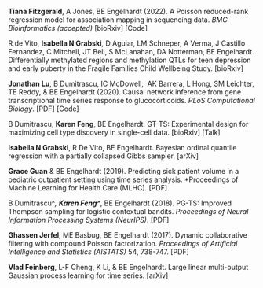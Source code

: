 

**Tiana Fitzgerald**, A Jones, BE Engelhardt (2022). A Poisson reduced-rank regression model for association mapping in sequencing data. *BMC Bioinformatics (accepted)* [bioRxiv] [Code]

R de Vito, **Isabella N Grabski**, D Aguiar, LM Schneper, A Verma, J Castillo Fernandez, C Mitchell, JT Bell, S McLanahan, DA Notterman, BE Engelhardt. Differentially methylated regions and methylation QTLs for teen depression and early puberty in the Fragile Families Child Wellbeing Study. [bioRxiv]

**Jonathan Lu**, B Dumitrascu, IC McDowell,  AK Barrera, L Hong, SM Leichter, TE Reddy, & BE Engelhardt (2020). Causal network inference from gene transcriptional time series response to glucocorticoids. *PLoS Computational Biology*. [PDF] [Code]

B Dumitrascu, **Karen Feng**, BE Engelhardt. GT-TS: Experimental design for maximizing cell type discovery in single-cell data. [bioRxiv] [Talk]

**Isabella N Grabski**, R De Vito, BE Engelhardt. Bayesian ordinal quantile regression with a partially collapsed Gibbs sampler. [arXiv]

**Grace Guan** & BE Engelhardt (2019). Predicting sick patient volume in a pediatric outpatient setting using time series analysis. *Proceedings of Machine Learning for Health Care (MLHC). [PDF]

B Dumitrascu^*, **Karen Feng^***, BE Engelhardt (2018). PG-TS: Improved Thompson sampling for logistic contextual bandits. *Proceedings of Neural Information Processing Systems (NeurIPS)*. [PDF]

**Ghassen Jerfel**, ME Basbug, BE Engelhardt (2017). Dynamic collaborative filtering with compound Poisson factorization. *Proceedings of Artificial Intelligence and Statistics (AISTATS)* 54, 738-747. [PDF]

**Vlad Feinberg**, L-F Cheng, K Li, & BE Engelhardt. Large linear multi-output Gaussian process learning for time series. [arXiv]

